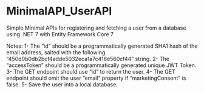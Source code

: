# MinimalAPI_UserAPI
 Simple Minimal  APIs for registering and fetching a user from a database using  .NET 7 with Entity Framework Core 7
 
Notes:
1- The “id” should be a programmatically generated SHA1 hash of the email address, salted with the following “450d0b0db2bcf4adde5032eca1a7c416e560cf44” string. 
2- The “accessToken” should be a programmatically generated unique JWT Token.
3- The GET endpoint should use “id” to return the user.
4- The GET endpoint should omit the user “email” property if “marketingConsent” is false.
5- Save the user into a local database.
